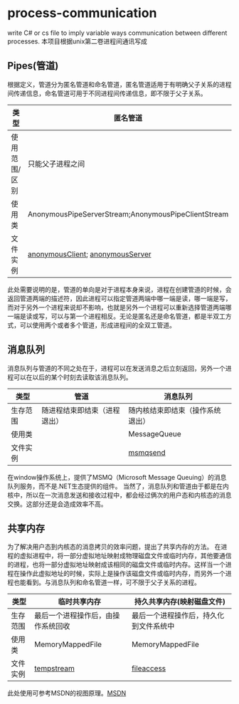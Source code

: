 # process-communication
write C# or cs file to imply variable ways communication between different processes.
本项目根据unix第二卷进程间通讯写成


## Pipes(管道)
根据定义，管道分为匿名管道和命名管道，匿名管道适用于有明确父子关系的进程间传递信息，命名管道可用于不同进程间传递信息，即不限于父子关系。

|类型|匿名管道|命名管道|
|----|----|----|
|使用范围/区别|只能父子进程之间|不限父子关系|
|使用类|AnonymousPipeServerStream;AnonymousPipeClientStream | NamePipeClientStream;NamePipeServerStream|
|文件实例|[anonymousClient](./Pipes/pipeClient.cs);  [anonymousServer](./Pipes/pipeServer.cs)|[nameclient](./Pipes/namePipeClient.cs);  [nameServer](./Pipes/namePipeServer.cs)|

此处需要说明的是，管道的单向是对于进程本身来说，进程在创建管道的时候，会返回管道两端的描述符，因此进程可以指定管道两端中哪一端是读，哪一端是写，而对于另外一个进程来说却不影响，也就是另外一个进程可以重新选择管道两端哪一端是读或写，可以与第一个进程相反。无论是匿名还是命名管道，都是半双工方式，可以使用两个或者多个管道，形成进程间的全双工管道。


## 消息队列
消息队列与管道的不同之处在于，进程可以在发送消息之后立刻返回，另外一个进程可以在以后的某个时刻去读取该消息队列。

|类型|管道|消息队列|
|----|----|----|
|生存范围|随进程结束即结束（进程退出）|随内核结束即结束（操作系统退出）|
|使用类||MessageQueue|
|文件实例||[msmqsend](./MSMQ/msmqsend.cs)|

在window操作系统上，提供了MSMQ（Microsoft Message Queuing）的消息队列服务，而不是.NET生态提供的组件。
当然了，消息队列和管道由于都是在内核中，所以在一次消息发送和接收过程中，都会经过俩次的用户态和内核态的消息交换。这部分还是会造成效率不高。


## 共享内存
为了解决用户态到内核态的消息拷贝的效率问题，提出了共享内存的方法。
在进程的虚拟进程中，将一部分虚拟地址映射成物理磁盘文件或临时内存，其他要通信的进程，也将一部分虚拟地址映射成该相同的磁盘文件或临时内存。这样当一个进程在操作此虚拟地址的时候，实际上是操作该磁盘文件或临时内存，而另外一个进程也能看到。与消息队列和命名管道一样，可不限于父子关系的进程。

|类型|临时共享内存|持久共享内存(映射磁盘文件)|
|----|----|----|
|生存范围|最后一个进程操作后，由操作系统回收|最后一个进程操作后，持久化到文件系统中|
|使用类|MemoryMappedFile|MemoryMappedFile|
|文件实例|[tempstream](./Share/tempStreamA.cs)|[fileaccess](./Share/fileAccessCreate.cs)|

此处使用可参考MSDN的视图原理。[MSDN](https://learn.microsoft.com/zh-cn/dotnet/standard/io/memory-mapped-files)
